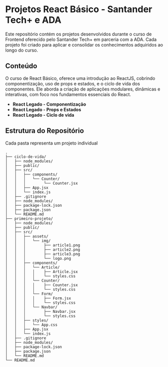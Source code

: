 # Projetos React Básico - Santander Tech+ e ADA

Este repositório contém os projetos desenvolvidos durante o curso de Frontend oferecido pelo Santander Tech+ em parceria com a ADA. Cada projeto foi criado para aplicar e consolidar os conhecimentos adquiridos ao longo do curso.

## Conteúdo
O curso de React Básico, oferece uma introdução ao ReactJS, cobrindo componentização, uso de props e estados, e o ciclo de vida dos componentes. Ele aborda a criação de aplicações modulares, dinâmicas e interativas,  com foco nos fundamentos essenciais do React.

- **React Legado - Componentização**
- **React Legado - Props e Estados**
- **React Legado - Ciclo de vida**

## Estrutura do Repositório

Cada pasta representa um projeto individual

```plaintext
.
├── ciclo-de-vida/
│   ├── node_modules/
│   ├── public/
│   ├── src/
│   │   ├── components/
│   │   │   └── Counter/
│   │   │        └── Counter.jsx
│   │   ├── App.jsx
│   │   └── index.js
│   ├── .gitignore
│   ├── node_modules/
│   ├── package-lock.json
│   ├── package.json
│   └── README.md
├── primeiro-projeto/
│   ├── node_modules/
│   ├── public/
│   ├── src/
│   │   ├── assets/
│   │   │   └── img/
│   │   │        ├── article1.png
│   │   │        ├── article2.png
│   │   │        ├── article3.png
│   │   │        └── logo.png
│   │   ├── components/
│   │   │   └── Article/
│   │   │   │    ├── Article.jsx
│   │   │   │    └── styles.css
│   │   │   └── Counter/
│   │   │   │    ├── Counter.jsx
│   │   │   │    └── styles.css
│   │   │   └── Form/
│   │   │   │    ├── Form.jsx
│   │   │   │    └── styles.css
│   │   │   └── Navbar/
│   │   │        ├── Navbar.jsx
│   │   │        └── styles.css
│   │   ├── styles/
│   │   │   └── App.css
│   │   ├── App.jsx
│   │   └── index.js
│   ├── .gitignore
│   ├── node_modules/
│   ├── package-lock.json
│   ├── package.json
│   └── README.md
└── README.md
